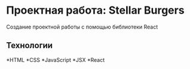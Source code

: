 # Проектная работа: Stellar Burgers

 Создание проектной работы с помощью библиотеки React

## Технологии

*HTML
*CSS
*JavaScript
*JSX
*React



